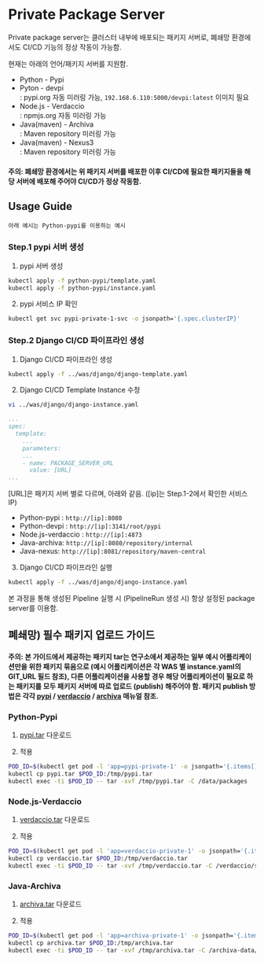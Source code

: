 # Private Package Server
Private package server는 클러스터 내부에 배포되는 패키지 서버로, 폐쇄망 환경에서도 CI/CD 기능의 정상 작동이 가능함.

현재는 아래의 언어/패키지 서버를 지원함.
* Python - Pypi
* Pyton - devpi  
: pypi.org 자동 미러링 가능, `192.168.6.110:5000/devpi:latest` 이미지 필요
* Node.js - Verdaccio  
: npmjs.org 자동 미러링 가능
* Java(maven) - Archiva  
: Maven repository 미러링 가능
* Java(maven) - Nexus3  
: Maven repository 미러링 가능

#### 주의: 폐쇄망 환경에서는 위 패키지 서버를 배포한 이후 CI/CD에 필요한 패키지들을 해당 서버에 배포해 주어야 CI/CD가 정상 작동함.

## Usage Guide
`아래 예시는 Python-pypi를 이용하는 예시`
### Step.1 pypi 서버 생성
1. pypi 서버 생성
```bash
kubectl apply -f python-pypi/template.yaml
kubectl apply -f python-pypi/instance.yaml
```
2. pypi 서비스 IP 확인
```bash
kubectl get svc pypi-private-1-svc -o jsonpath='{.spec.clusterIP}'
```
### Step.2 Django CI/CD 파이프라인 생성
1. Django CI/CD 파이프라인 생성
```bash
kubectl apply -f ../was/django/django-template.yaml
```
2. Django CI/CD Template Instance 수정
```bash
vi ../was/django/django-instance.yaml
```
```yaml
...
spec:
  template:
    ...
    parameters:
    ...
    - name: PACKAGE_SERVER_URL
      value: [URL]
...
```
[URL]은 패키지 서버 별로 다르며, 아래와 같음.
([ip]는 Step.1-2에서 확인한 서비스 IP)
* Python-pypi : `http://[ip]:8080`
* Python-devpi : `http://[ip]:3141/root/pypi`
* Node.js-verdaccio : `http://[ip]:4873`
* Java-archiva: `http://[ip]:8080/repository/internal`
* Java-nexus: `http://[ip]:8081/repository/maven-central`

3. Django CI/CD 파이프라인 실행
```bash
kubectl apply -f ../was/django/django-instance.yaml
```

본 과정을 통해 생성된 Pipeline 실행 시 (PipelineRun 생성 시) 항상 설정된 package server를 이용함.

## 폐쇄망) 필수 패키지 업로드 가이드
#### 주의: 본 가이드에서 제공하는 패키지 tar는 연구소에서 제공하는 일부 예시 어플리케이션만을 위한 패키지 묶음으로 (예시 어플리케이션은 각 WAS 별 instance.yaml의 GIT_URL 필드 참조), 다른 어플리케이션을 사용할 경우 해당 어플리케이션이 필요로 하는 패키지를 모두 패키지 서버에 따로 업로드 (publish) 해주어야 함. 패키지 publish 방법은 각각 [pypi](https://pypi.org/project/pypiserver/#uploading-packages-remotely) / [verdaccio](https://github.com/verdaccio/verdaccio#publishing) / [archiva](https://archiva.apache.org/docs/2.1.1/userguide/deploy.html) 매뉴얼 참조.

### Python-Pypi
1. [pypi.tar](http://192.168.1.150:9090/share/page/site/cloud-rnd-site/document-details?nodeRef=workspace://SpacesStore/ca04a89f-9cc3-41f5-a467-5ca40cd43fe6) 다운로드

2. 적용
```bash
POD_ID=$(kubectl get pod -l 'app=pypi-private-1' -o jsonpath='{.items[].metadata.name}')
kubectl cp pypi.tar $POD_ID:/tmp/pypi.tar
kubectl exec -ti $POD_ID -- tar -xvf /tmp/pypi.tar -C /data/packages
```

### Node.js-Verdaccio
1. [verdaccio.tar](http://192.168.1.150:9090/share/page/site/cloud-rnd-site/document-details?nodeRef=workspace://SpacesStore/305689c0-9ae8-47bc-8109-e475a5fee486) 다운로드

2. 적용
```bash
POD_ID=$(kubectl get pod -l 'app=verdaccio-private-1' -o jsonpath='{.items[].metadata.name}')
kubectl cp verdaccio.tar $POD_ID:/tmp/verdaccio.tar
kubectl exec -ti $POD_ID -- tar -xvf /tmp/verdaccio.tar -C /verdaccio/storage
```

### Java-Archiva
1. [archiva.tar](http://192.168.1.150:9090/share/page/site/cloud-rnd-site/document-details?nodeRef=workspace://SpacesStore/3347e70b-f44e-4e1f-8668-28fd5cd96fd1) 다운로드

2. 적용
```bash
POD_ID=$(kubectl get pod -l 'app=archiva-private-1' -o jsonpath='{.items[].metadata.name}')
kubectl cp archiva.tar $POD_ID:/tmp/archiva.tar
kubectl exec -ti $POD_ID -- tar -xvf /tmp/archiva.tar -C /archiva-data/repositories/internal
```

